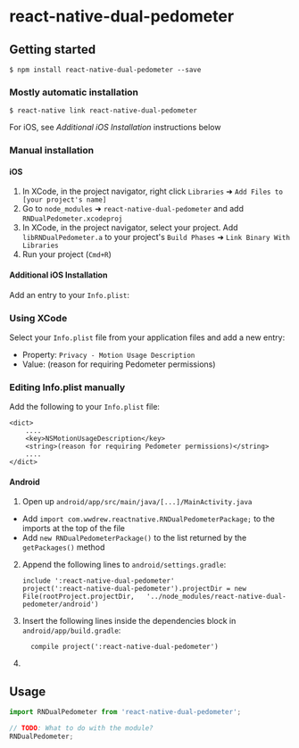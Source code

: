 
# react-native-dual-pedometer

## Getting started

`$ npm install react-native-dual-pedometer --save`

### Mostly automatic installation

`$ react-native link react-native-dual-pedometer`

For iOS, see *Additional iOS Installation* instructions below

### Manual installation


#### iOS

1. In XCode, in the project navigator, right click `Libraries` ➜ `Add Files to [your project's name]`
2. Go to `node_modules` ➜ `react-native-dual-pedometer` and add `RNDualPedometer.xcodeproj`
3. In XCode, in the project navigator, select your project. Add `libRNDualPedometer.a` to your project's `Build Phases` ➜ `Link Binary With Libraries`
4. Run your project (`Cmd+R`)

#### Additional iOS Installation

Add an entry to your `Info.plist`:

### Using XCode

Select your `Info.plist` file from your application files and add a new entry:

- Property: `Privacy - Motion Usage Description`
- Value: (reason for requiring Pedometer permissions)

### Editing Info.plist manually

Add the following to your `Info.plist` file:

```
<dict>
    ....
    <key>NSMotionUsageDescription</key>
    <string>(reason for requiring Pedometer permissions)</string>
    ....
</dict>
```

#### Android

1. Open up `android/app/src/main/java/[...]/MainActivity.java`
  - Add `import com.wwdrew.reactnative.RNDualPedometerPackage;` to the imports at the top of the file
  - Add `new RNDualPedometerPackage()` to the list returned by the `getPackages()` method
2. Append the following lines to `android/settings.gradle`:
  	```
  	include ':react-native-dual-pedometer'
  	project(':react-native-dual-pedometer').projectDir = new File(rootProject.projectDir, 	'../node_modules/react-native-dual-pedometer/android')
  	```
3. Insert the following lines inside the dependencies block in `android/app/build.gradle`:
  	```
      compile project(':react-native-dual-pedometer')
  	```

4. 

## Usage
```javascript
import RNDualPedometer from 'react-native-dual-pedometer';

// TODO: What to do with the module?
RNDualPedometer;
```
  